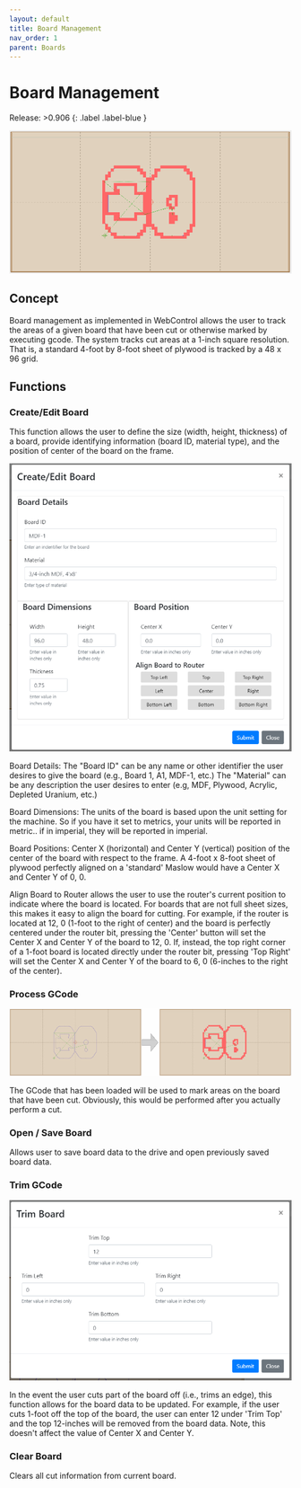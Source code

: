 ```yaml
---
layout: default
title: Board Management
nav_order: 1
parent: Boards
---
```


# Board Management

Release: >0.906
{: .label .label-blue }

![Board](../assets/boards/boardCut.png)

## Concept

Board management as implemented in WebControl allows the user to track the areas of a given board that have been cut or otherwise marked by executing gcode.  The system tracks cut areas at a 1-inch square resolution.  That is, a standard 4-foot by 8-foot sheet of plywood is tracked by a 48 x 96 grid.

## Functions

### Create/Edit Board

This function allows the user to define the size (width, height, thickness) of a board, provide identifying information (board ID, material type), and the position of center of the board on the frame.

![Board Details](../assets/boards/createEditBoard.png)

Board Details:
The "Board ID" can be any name or other identifier the user desires to give the board (e.g., Board 1, A1, MDF-1, etc.)  The "Material" can be any description the user desires to enter (e.g, MDF, Plywood, Acrylic, Depleted Uranium, etc.)

Board Dimensions:
The units of the board is based upon the unit setting for the machine.  So if you have it set to metrics, your units will be reported in metric.. if in imperial, they will be reported in imperial.

Board Positions:
Center X (horizontal) and Center Y (vertical) position of the center of the board with respect to the frame.  A 4-foot x 8-foot sheet of plywood perfectly aligned on a 'standard' Maslow would have a Center X and Center Y of 0, 0.

Align Board to Router allows the user to use the router's current position to indicate where the board is located.  For boards that are not full sheet sizes, this makes it easy to align the board for cutting.  For example, if the router is located at 12, 0 (1-foot to the right of center) and the board is perfectly centered under the router bit, pressing the 'Center' button will set the Center X and Center Y of the board to 12, 0.  If, instead, the top right corner of a 1-foot board is located directly under the router bit, pressing 'Top Right' will set the Center X and Center Y of the board to 6, 0 (6-inches to the right of the center).

### Process GCode

![Board](../assets/boards/boardNotCutCut.png)

The GCode that has been loaded will be used to mark areas on the board that have been cut.  Obviously, this would be performed after you actually perform a cut. 

### Open / Save Board

Allows user to save board data to the drive and open previously saved board data.

### Trim GCode

![Trim Board](../assets/boards/trimBoard.png)

In the event the user cuts part of the board off (i.e., trims an edge), this function allows for the board data to be updated.  For example, if the user cuts 1-foot off the top of the board, the user can enter 12 under 'Trim Top' and the top 12-inches will be removed from the board data.  Note, this doesn't affect the value of Center X and Center Y.

### Clear Board

Clears all cut information from current board.  
